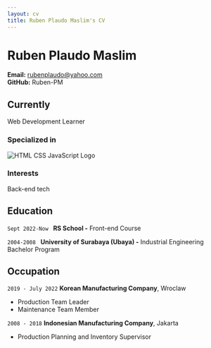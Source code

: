 ```yaml
---
layout: cv
title: Ruben Plaudo Maslim's CV
---
```

# Ruben Plaudo Maslim
**Email:** rubenplaudo@yahoo.com<br />
**GitHub:** Ruben-PM

<!-- <div id="webaddress">
<a href="isaac@applesdofall.org">isaac@applesdofall.org</a>
| <a href="http://en.wikipedia.org/wiki/Isaac_Newton">My wikipedia page</a>
</div> -->


## Currently

Web Development Learner 

### Specialized in 

![HTML CSS JavaScript Logo]() <!--Fix this -->


### Interests

Back-end tech


## Education

`Sept 2022-Now `
__RS School -__ Front-end Course

`2004-2008 `
__University of Surabaya (Ubaya) -__ Industrial Engineering Bachelor Program


## Occupation

`2019 - July 2022`
__Korean Manufacturing Company__, Wroclaw

- Production Team Leader
- Maintenance Team Member

`2008 - 2018`
__Indonesian Manufacturing Company__, Jakarta

* Production Planning and Inventory Supervisor



<!-- ### Footer

Last updated: May 2013 -->